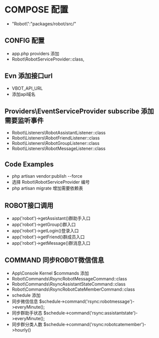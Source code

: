# COMPOSE 配置

- "Robot\\":"packages/robot/src/"

## CONFIG 配置

- app.php providers 添加
- Robot\RobotServiceProvider::class,

## Evn 添加接口url

- VBOT_API_URL
- 添加api域名

## Providers\EventServiceProvider subscribe 添加需要监听事件

- Robot\Listeners\RobotAssistantListener::class
- Robot\Listeners\RobotFriendListener::class
- Robot\Listeners\RobotGroupListener::class
- Robot\Listeners\RobotMessageListener::class

## Code Examples
- php artisan vendor:publish --force
- 选择 Robot\RobotServiceProvider 编号
- php artisan migrate 增加需要依赖表

## ROBOT接口调用
- app('robot')->getAssistant()群助手入口
- app('robot')->getGroup()群入口
- app('robot')->getLogin()登录入口
- app('robot')->getFriend()群成员入口
- app('robot')->getMessage()群消息入口

## COMMAND 同步ROBOT微信信息
- App\Console  Kernel $commands 添加 
- Robot\Commands\RsyncRobotMessageCommand::class
- Robot\Commands\RsyncAssistantStateCommand::class
- Robot\Commands\RsyncRobotCateMemberCommand::class
- schedule 添加 
- 同步微信信息 $schedule->command('rsync:robotmessage')->everyMinute();
- 同步群助手状态 $schedule->command('rsync:assistantstate')->everyMinute();
- 同步群分类人数 $schedule->command('rsync:robotcatemember')->hourly()
